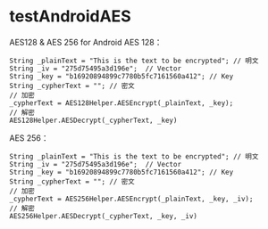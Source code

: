 # testAndroidAES
AES128 & AES 256 for Android
AES 128：

    String _plainText = "This is the text to be encrypted"; // 明文    
    String _iv = "275d75495a3d196e";  // Vector    
    String _key = "b16920894899c7780b5fc7161560a412"; // Key    
    String _cypherText = ""; // 密文        
    // 加密
    _cypherText = AES128Helper.AESEncrypt(_plainText, _key);
    // 解密
    AES128Helper.AESDecrypt(_cypherText, _key)

AES 256：

    String _plainText = "This is the text to be encrypted"; // 明文    
    String _iv = "275d75495a3d196e";  // Vector    
    String _key = "b16920894899c7780b5fc7161560a412"; // Key    
    String _cypherText = ""; // 密文        
    // 加密
    _cypherText = AES256Helper.AESEncrypt(_plainText, _key, _iv);
    // 解密
    AES256Helper.AESDecrypt(_cypherText, _key, _iv)

